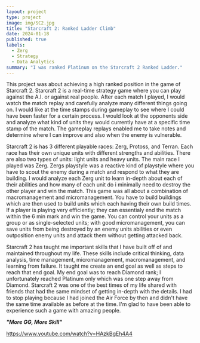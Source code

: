 ```yaml
---
layout: project
type: project
image: img/SC2.jpg
title: "Starcraft 2: Ranked Ladder Climb"
date: 2024-01-18
published: true
labels:
  - Zerg
  - Strategy
  - Data Analytics
summary: "I was ranked Platinum on the Starcraft 2 Ranked Ladder."
---
```

This project was about achieving a high ranked position in the game of Starcraft 2. Starcraft 2 is a real-time strategy game where you can play against the A.I. or against real people. After each match I played, I would watch the match replay and carefully analyze many different things going on. I would like at the time stamps during gameplay to see where I could have been faster for a certain process. I would look at the opponents side and analyze what kind of units they would currently have at a specific time stamp of the match. The gameplay replays enabled me to take notes and determine where I can improve and also when the enemy is vulnerable.

Starcraft 2 is has 3 different playable races: Zerg, Protoss, and Terran. Each race has their own unique units with different strengths and abilities. There are also two types of units: light units and heavy units. The main race I played was Zerg. Zergs playstyle was a reactive kind of playstyle where you have to scout the enemy during a match and respond to what they are building. I would analyze each Zerg unit to learn in-depth about each of their abilities and how many of each unit do i minimally need to destroy the other player and win the match. This game was all about a combination of macromanagement and micromanagement. You have to build buildings which are then used to build units which each having their own build times. If a player is playing very efficiently; they can essentialy end the match within the 6 min mark and win the game. You can control your units as a group or as single-selected units; with good micromanagement, you can save units from being destroyed by an enemy units abilities or even outposition enemy units and attack them without getting attacked back.

Starcraft 2 has taught me important skills that I have built off of and maintained throughout my life. These skills include critical thinking, data analysis, time management, micromanagement, macromanagement, and learning from failure. It taught me create an end goal as well as steps to reach that end goal. My end goal was to reach Diamond rank; I unfortunately reached Platinum only which was one step away from Diamond. Starcraft 2 was one of the best times of my life shared with friends that had the same mindset of getting in-depth with the details. I had to stop playing because I had joined the Air Force by then and didn't have the same time available as before at the time. I'm glad to have been able to experience such a game with amazing people.

<p><b><i>"More GG, More Skill"</b></i></p>

https://www.youtube.com/watch?v=HAzkBgEh4A4
